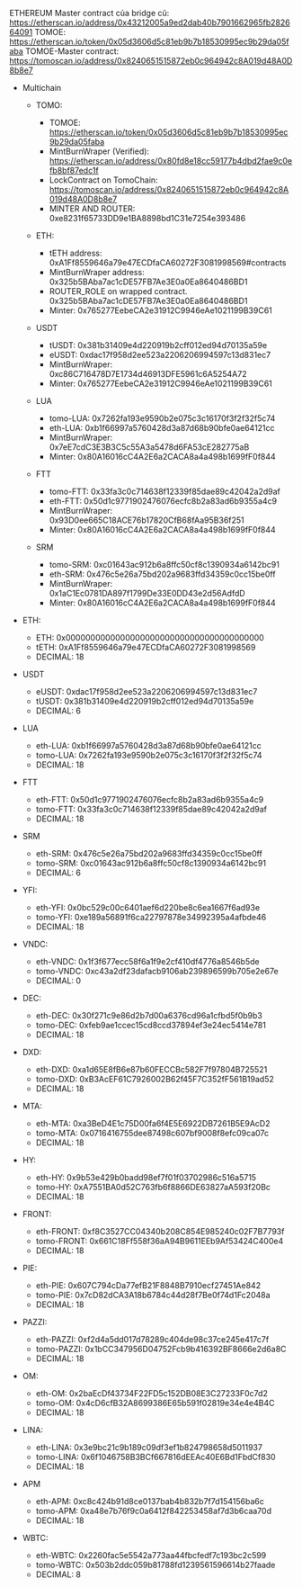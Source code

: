 ETHEREUM Master contract của bridge cũ: https://etherscan.io/address/0x43212005a9ed2dab40b7901662965fb282664091
TOMOE: https://etherscan.io/token/0x05d3606d5c81eb9b7b18530995ec9b29da05faba
TOMOE-Master contract: https://tomoscan.io/address/0x8240651515872eb0c964942c8A019d48A0D8b8e7

- Multichain
    - TOMO: 
        - TOMOE: https://etherscan.io/token/0x05d3606d5c81eb9b7b18530995ec9b29da05faba
        - MintBurnWraper (Verified): https://etherscan.io/address/0x80fd8e18cc59177b4dbd2fae9c0efb8bf87edc1f
        - LockContract on TomoChain: https://tomoscan.io/address/0x8240651515872eb0c964942c8A019d48A0D8b8e7
        - MINTER AND ROUTER: 0xe8231f65733DD9e1BA8898bd1C31e7254e393486

    - ETH: 
        - tETH address: 0xA1Ff8559646a79e47ECDfaCA60272F3081998569#contracts
        - MintBurnWraper address: 0x325b5BAba7ac1cDE57FB7Ae3E0a0Ea8640486BD1
        - ROUTER_ROLE on wrapped contract.  0x325b5BAba7ac1cDE57FB7Ae3E0a0Ea8640486BD1
        - Minter: 0x765277EebeCA2e31912C9946eAe1021199B39C61
    - USDT
        - tUSDT: 0x381b31409e4d220919b2cff012ed94d70135a59e
        - eUSDT: 0xdac17f958d2ee523a2206206994597c13d831ec7
        - MintBurnWraper: 0xc86C716478D7E1734d46913DFE5961c6A5254A72
        - Minter: 0x765277EebeCA2e31912C9946eAe1021199B39C61
    - LUA
        - tomo-LUA: 0x7262fa193e9590b2e075c3c16170f3f2f32f5c74
        - eth-LUA: 0xb1f66997a5760428d3a87d68b90bfe0ae64121cc
        - MintBurnWraper: 0x7eE7cdC3E3B3C5c55A3a5478d6FA53cE282775aB
        - Minter: 0x80A16016cC4A2E6a2CACA8a4a498b1699fF0f844
    - FTT
        - tomo-FTT: 0x33fa3c0c714638f12339f85dae89c42042a2d9af
        - eth-FTT: 0x50d1c9771902476076ecfc8b2a83ad6b9355a4c9
        - MintBurnWraper: 0x93D0ee665C18ACE76b17820CfB68fAa95B36f251
        - Minter: 0x80A16016cC4A2E6a2CACA8a4a498b1699fF0f844
    - SRM
        - tomo-SRM: 0xc01643ac912b6a8ffc50cf8c1390934a6142bc91
        - eth-SRM: 0x476c5e26a75bd202a9683ffd34359c0cc15be0ff
        - MintBurnWraper: 0x1aC1Ec0781DA897f1799De33E0DD43e2d56AdfdD
        - Minter: 0x80A16016cC4A2E6a2CACA8a4a498b1699fF0f844

- ETH: 
    - ETH:  0x0000000000000000000000000000000000000000
    - tETH: 0xA1Ff8559646a79e47ECDfaCA60272F3081998569
    - DECIMAL: 18
- USDT
    - eUSDT: 0xdac17f958d2ee523a2206206994597c13d831ec7
    - tUSDT: 0x381b31409e4d220919b2cff012ed94d70135a59e
    - DECIMAL: 6
- LUA
    - eth-LUA: 0xb1f66997a5760428d3a87d68b90bfe0ae64121cc
    - tomo-LUA: 0x7262fa193e9590b2e075c3c16170f3f2f32f5c74
    - DECIMAL: 18
- FTT
    - eth-FTT: 0x50d1c9771902476076ecfc8b2a83ad6b9355a4c9
    - tomo-FTT: 0x33fa3c0c714638f12339f85dae89c42042a2d9af
    - DECIMAL: 18
- SRM
    - eth-SRM: 0x476c5e26a75bd202a9683ffd34359c0cc15be0ff
    - tomo-SRM: 0xc01643ac912b6a8ffc50cf8c1390934a6142bc91
    - DECIMAL: 6
- YFI: 
    - eth-YFI: 0x0bc529c00c6401aef6d220be8c6ea1667f6ad93e
    - tomo-YFI: 0xe189a56891f6ca22797878e34992395a4afbde46
    - DECIMAL: 18
- VNDC:
    - eth-VNDC: 0x1f3f677ecc58f6a1f9e2cf410df4776a8546b5de
    - tomo-VNDC: 0xc43a2df23dafacb9106ab239896599b705e2e67e
    - DECIMAL: 0
- DEC:
    - eth-DEC: 0x30f271c9e86d2b7d00a6376cd96a1cfbd5f0b9b3
    - tomo-DEC: 0xfeb9ae1ccec15cd8ccd37894ef3e24ec5414e781
    - DECIMAL: 18
- DXD:
    - eth-DXD: 0xa1d65E8fB6e87b60FECCBc582F7f97804B725521
    - tomo-DXD: 0xB3AcEF61C7926002B62f45F7C352fF561B19ad52
    - DECIMAL: 18
- MTA:
    - eth-MTA: 0xa3BeD4E1c75D00fa6f4E5E6922DB7261B5E9AcD2
    - tomo-MTA: 0x0716416755dee87498c607bf9008f8efc09ca07c
    - DECIMAL: 18
- HY:
    - eth-HY: 0x9b53e429b0badd98ef7f01f03702986c516a5715
    - tomo-HY: 0xA7551BA0d52C763fb6f8866DE63827aA593f20Bc
    - DECIMAL: 18
- FRONT:
    - eth-FRONT: 0xf8C3527CC04340b208C854E985240c02F7B7793f
    - tomo-FRONT: 0x661C18Ff558f36aA94B9611EEb9Af53424C400e4
    - DECIMAL: 18
- PIE:
    - eth-PIE: 0x607C794cDa77efB21F8848B7910ecf27451Ae842
    - tomo-PIE: 0x7cD82dCA3A18b6784c44d28f7Be0f74d1Fc2048a
    - DECIMAL: 18
- PAZZI:
    - eth-PAZZI: 0xf2d4a5dd017d78289c404de98c37ce245e417c7f
    - tomo-PAZZI: 0x1bCC347956D04752Fcb9b416392BF8666e2d6a8C
    - DECIMAL: 18
- OM:
    - eth-OM: 0x2baEcDf43734F22FD5c152DB08E3C27233F0c7d2
    - tomo-OM: 0x4cD6cfB32A8699386E65b591f02819e34e4e4B4C
    - DECIMAL: 18
- LINA: 
    - eth-LINA: 0x3e9bc21c9b189c09df3ef1b824798658d5011937
    - tomo-LINA: 0x6f1046758B3BCf667816dEEAc40E6Bd1FbdCf830
    - DECIMAL: 18
- APM
    - eth-APM: 0xc8c424b91d8ce0137bab4b832b7f7d154156ba6c
    - tomo-APM: 0xa48e7b76f9c0a6412f842253458af7d3b6caa70d
    - DECIMAL: 18
- WBTC:
    - eth-WBTC: 0x2260fac5e5542a773aa44fbcfedf7c193bc2c599
    - tomo-WBTC: 0x503b2ddc059b81788fd1239561596614b27faade
    - DECIMAL: 8
